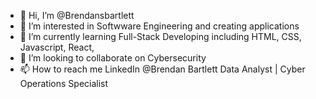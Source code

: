 - 👋 Hi, I’m @Brendansbartlett
- 👀 I’m interested in Softwware Engineering and creating applications
- 🌱 I’m currently learning Full-Stack Developing including HTML, CSS, Javascript, React, 
- 💞️ I’m looking to collaborate on Cybersecurity
- 📫 How to reach me LinkedIn @Brendan Bartlett Data Analyst | Cyber Operations Specialist 

<!---
Brendansbartlett/Brendansbartlett is a ✨ special ✨ repository because its `README.md` (this file) appears on your GitHub profile.
You can click the Preview link to take a look at your changes.
--->
